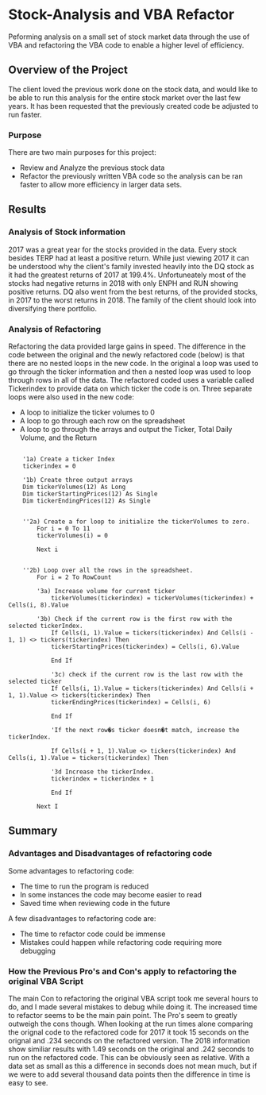 # Stock-Analysis and VBA Refactor
Peforming analysis on a small set of stock market data through the use of VBA and refactoring the VBA code to enable a higher level of efficiency.
## Overview of the Project
The client loved the previous work done on the stock data, and would like to be able to run this analysis for the entire stock market over the last few years. It has been requested that the previously created code be adjusted to run faster.
### Purpose
There are two main purposes for this project: 
- Review and Analyze the previous stock data
- Refactor the previously written VBA code so the analysis can be ran faster to allow more efficiency in larger data sets.

## Results

### Analysis of Stock information
2017 was a great year for the stocks provided in the data. Every stock besides TERP had at least a positive return. While just viewing 2017 it can be understood why the client's family invested heavily into the DQ stock as it had the greatest returns of 2017 at 199.4%. Unfortuneately most of the stocks had negative returns in 2018 with only ENPH and RUN showing positive returns. DQ also went from the best returns, of the provided stocks, in 2017 to the worst returns in 2018. The family of the client should look into diversifying there portfolio.   
### Analysis of Refactoring
Refactoring the data provided large gains in speed. The difference in the code between the original and the newly refactored code (below) is that there are no nested loops in the new code. In the original a loop was used to go through the ticker information and then a nested loop was used to loop through rows in all of the data. The refactored coded uses a variable called Tickerindex to provide data on which ticker the code is on. Three separate loops were also used in the new code:
- A loop to initialize the ticker volumes to 0
- A loop to go through each row on the spreadsheet
- A loop to go through the arrays and output the Ticker, Total Daily Volume, and the Return


```

    '1a) Create a ticker Index
    tickerindex = 0
        
    '1b) Create three output arrays
    Dim tickerVolumes(12) As Long
    Dim tickerStartingPrices(12) As Single
    Dim tickerEndingPrices(12) As Single
        
    
    ''2a) Create a for loop to initialize the tickerVolumes to zero.
        For i = 0 To 11
        tickerVolumes(i) = 0

        Next i
        
        
    ''2b) Loop over all the rows in the spreadsheet.
        For i = 2 To RowCount
        
        '3a) Increase volume for current ticker
            tickerVolumes(tickerindex) = tickerVolumes(tickerindex) + Cells(i, 8).Value
        
        '3b) Check if the current row is the first row with the selected tickerIndex.
            If Cells(i, 1).Value = tickers(tickerindex) And Cells(i - 1, 1) <> tickers(tickerindex) Then
            tickerStartingPrices(tickerindex) = Cells(i, 6).Value
              
            End If
        
            '3c) check if the current row is the last row with the selected ticker
            If Cells(i, 1).Value = tickers(tickerindex) And Cells(i + 1, 1).Value <> tickers(tickerindex) Then
            tickerEndingPrices(tickerindex) = Cells(i, 6)
            
            End If
        
            'If the next row�s ticker doesn�t match, increase the tickerIndex.
         
            If Cells(i + 1, 1).Value <> tickers(tickerindex) And Cells(i, 1).Value = tickers(tickerindex) Then
            
            '3d Increase the tickerIndex.
            tickerindex = tickerindex + 1
            
            End If
            
        Next I
```

## Summary

### Advantages and Disadvantages of refactoring code
Some advantages to refactoring code:
- The time to run the program is reduced
- In some instances the code may become easier to read
- Saved time when reviewing code in the future

A few disadvantages to refactoring code are:
- The time to refactor code could be immense
- Mistakes could happen while refactoring code requiring more debugging
### How the Previous Pro's and Con's apply to refactoring the original VBA Script
The main Con to refactoring the original VBA script took me several hours to do, and I made several mistakes to debug while doing it. The increased time to refactor seems to be the main pain point. The Pro's seem to greatly outweigh the cons though. When looking at the run times alone comparing the orignal code to the refactored code for 2017 it took 15 seconds on the orignal and .234 seconds on the refactored version. The 2018 information show similiar results with 1.49 seconds on the original and .242 seconds to run on the refactored code. This can be obviously seen as relative. With a data set as small as this a difference in seconds does not mean much, but if we were to add several thousand data points then the difference in time is easy to see.
